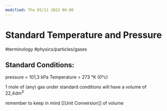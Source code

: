 ```yaml
---
modified: Thu 03/11 2022 08:00
---
```

# Standard Temperature and Pressure
#terminology #physics/particles/gases 

## Standard Conditions:
pressure = 101,3 kPa
Temperature = 273 °K (0°c)

1 mole of (any) gas under standard conditions will have a volume of 22,4dm<sup>3</sup>

remember to keep in mind [[Unit Conversion]] of volume